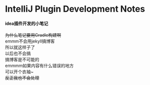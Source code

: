 # IntelliJ Plugin Development Notes
#### idea插件开发的小笔记  
<del>为什么笔记要用Gradle构建啊</del>  
emmm不会用jekyll搞博客  
所以就这样子了  
以后也不会搞  
搞博客是不可能的  
emmmm如果内容有什么错误的地方  
可以开个衣袖~  
<del>反正我也不会处理</del>  